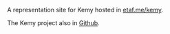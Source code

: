 A representation site for Kemy hosted in [etaf.me/kemy](http://etaf.me/kemy/).

The Kemy project also in [Github](http://github.com).
